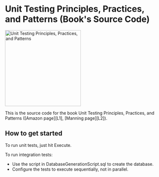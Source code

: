 Unit Testing Principles, Practices, and Patterns (Book's Source Code)
=====================

<img src="https://raw.githubusercontent.com/vkhorikov/UnitTestingPPP/book.png" alt="Unit Testing Principles, Practices, and Patterns" width="250px" />

This is the source code for the book Unit Testing Principles, Practices, and Patterns ([Amazon page][L1], [Manning page][L2]).

How to get started
--------------

To run unit tests, just hit Execute.

To run integration tests:

* Use the script in DatabaseGenerationScript.sql to create the database.
* Configure the tests to execute sequentially, not in parallel.
